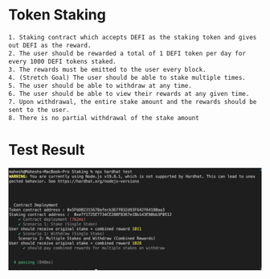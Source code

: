 # Token Staking
```shell
1. Staking contract which accepts DEFI as the staking token and gives out DEFI as the reward.
2. The user should be rewarded a total of 1 DEFI token per day for every 1000 DEFI tokens staked.
3. The rewards must be emitted to the user every block.
4. (Stretch Goal) The user should be able to stake multiple times.
5. The user should be able to withdraw at any time.
6. The user should be able to view their rewards at any given time.
7. Upon withdrawal, the entire stake amount and the rewards should be sent to the user. 
8. There is no partial withdrawal of the stake amount
```

# Test Result 
![alt text](https://github.com/Maheswaranx15/TokenStaking/blob/main/Result.png)